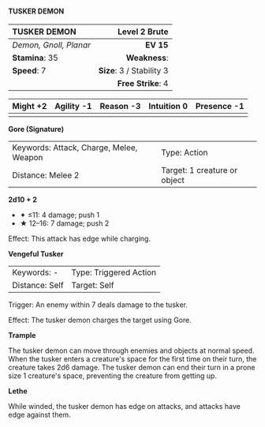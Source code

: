#### TUSKER DEMON

| TUSKER DEMON           |         **Level 2 Brute** |
| :--------------------- | ------------------------: |
| *Demon, Gnoll, Planar* |                 **EV 15** |
| **Stamina**: 35        |             **Weakness**: |
| **Speed**: 7           | **Size**: 3 / Stability 3 |
|                        |        **Free Strike**: 4 |

| **Might** +2 | **Agility** -1 | **Reason** -3 | **Intuition** 0 | **Presence** -1 |
| ------------ | -------------- | ------------- | --------------- | --------------- |
|              |                |               |                 |                 |

**Gore (Signature)**

|                                         |                              |
| :-------------------------------------- | :--------------------------- |
| Keywords: Attack, Charge, Melee, Weapon | Type: Action                 |
| Distance: Melee 2                       | Target: 1 creature or object |

**2d10 + 2**

- ✦ ≤11: 4 damage; push 1
- ★ 12–16: 7 damage; push 2

Effect: This attack has edge while charging.

**Vengeful Tusker**

|                |                        |
| :------------- | :--------------------- |
| Keywords: -    | Type: Triggered Action |
| Distance: Self | Target: Self           |

Trigger: An enemy within 7 deals damage to the tusker.

Effect: The tusker demon charges the target using Gore.

**Trample**

The tusker demon can move through enemies and objects at normal speed. When the tusker enters a creature's space for the first time on their turn, the creature takes 2d6 damage. The tusker demon can end their turn in a prone size 1 creature's space, preventing the creature from getting up.

**Lethe**

While winded, the tusker demon has edge on attacks, and attacks have edge against them.
